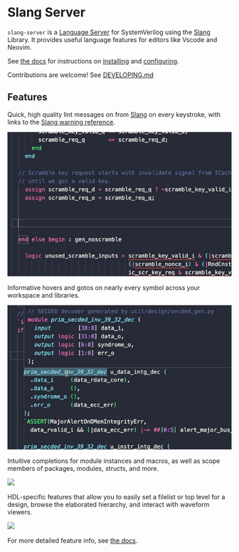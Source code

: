 # Slang Server

`slang-server` is a [Language Server](https://microsoft.github.io/language-server-protocol/) for SystemVerilog using the [Slang](https://github.com/MikePopoloski/slang) Library. It provides useful language features for editors like Vscode and Neovim.

See [the docs](https://hudson-trading.github.io/slang-server) for instructions on [installing](https://hudson-trading.github.io/slang-server/start/installing/) and [configuring](https://hudson-trading.github.io/slang-server/start/config/).

Contributions are welcome! See [DEVELOPING.md](DEVELOPING.md)

## Features

Quick, high quality lint messages on from [Slang](https://github.com/MikePopoloski/slang) on every keystroke, with links to the [Slang warning reference](https://sv-lang.com/warning-ref.html).

![](clients/vscode/images/lints.gif)

Informative hovers and gotos on nearly every symbol across your workspace and libraries.

![](clients/vscode/images/hovers.gif)

Intuitive completions for module instances and macros, as well as scope members of packages, modules, structs, and more.

![](clients/vscode/images/completions.gif)

HDL-specific features that allow you to easily set a filelist or top level for a design, browse the elaborated hierarchy, and interact with waveform viewers.

![](clients/vscode/images/hdl.gif)

For more detailed feature info, see [the docs](https://hudson-trading.github.io/slang-server/features/features/).
